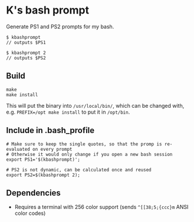 # K's bash prompt

Generate PS1 and PS2 prompts for my bash.

```
$ kbashprompt
// outputs $PS1

$ kbashprompt 2
// outputs $PS2
```

## Build

```
make
make install
```

This will put the binary into `/usr/local/bin/`, which can be changed with,
e.g. `PREFIX=/opt make install` to put it in `/opt/bin`.


## Include in .bash_profile

```
# Make sure to keep the single quotes, so that the promp is re-evaluated on every prompt
# Otherwise it would only change if you open a new bash session 
export PS1='$(kbashprompt)';

# PS2 is not dynamic, can be calculated once and reused
export PS2=$(kbashprompt 2);
```

## Dependencies

- Requires a terminal with 256 color support (sends `^[[38;5;{ccc}m` ANSI color codes)
